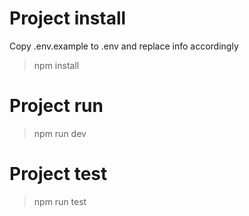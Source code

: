 # Project install

Copy .env.example to .env and replace info accordingly

>npm install

# Project run

>npm run dev

# Project test

>npm run test